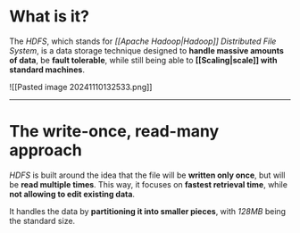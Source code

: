 # What is it?

The *HDFS*, which stands for *[[Apache Hadoop|Hadoop]] Distributed File System*, is a data storage technique designed to **handle massive amounts of data**, be **fault tolerable**, while still being able to **[[Scaling|scale]] with standard machines**.

![[Pasted image 20241110132533.png]]
___
# The write-once, read-many approach

*HDFS* is built around the idea that the file will be **written only once**, but will be **read multiple times**. This way, it focuses on **fastest retrieval time**, while **not allowing to edit existing data**.



It handles the data by **partitioning it into smaller pieces**, with *128MB* being the standard size.